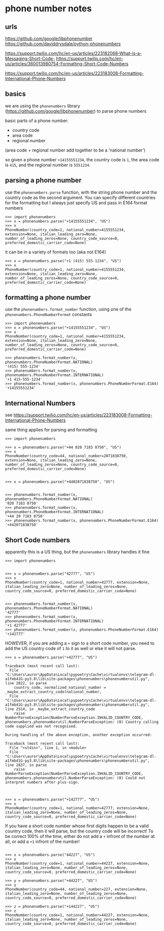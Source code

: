 # phone number notes

## urls

https://github.com/google/libphonenumber
https://github.com/daviddrysdale/python-phonenumbers

https://support.twilio.com/hc/en-us/articles/223182068-What-is-a-Messaging-Short-Code-
https://support.twilio.com/hc/en-us/articles/360013980754-Formatting-Short-Code-Numbers

https://support.twilio.com/hc/en-us/articles/223183008-Formatting-International-Phone-Numbers

## basics

we are using the `phonenumbers` library (https://github.com/google/libphonenumber) to parse phone numbers

basic parts of a phone number:

* country code
* area code
* regional number

(area code + regional number add together to be a 'national number')

so given a phone number `+14155551234`, the country code is `1`, the area code is `415`, and the regional number is `5551234`.

## parsing a phone number

use the `phonenumbers.parse` function, with the string phone number and the country code as the second argument. You can specify different countries for the formatting but I always just specify US and pass in E164 format numbers

```python3
>>> import phonenumbers
>>> x = phonenumbers.parse("+14155551234", "US")
>>> x
PhoneNumber(country_code=1, national_number=4155551234, extension=None, italian_leading_zero=None, number_of_leading_zeros=None, country_code_source=0, preferred_domestic_carrier_code=None)
```

it can be in a variety of formats too (aka not E164)

```python3
>>> x = phonenumbers.parse("+1 (415) 555-1234", "US")
>>> x
PhoneNumber(country_code=1, national_number=4155551234, extension=None, italian_leading_zero=None, number_of_leading_zeros=None, country_code_source=0, preferred_domestic_carrier_code=None)
```

## formatting a phone number

use the `phonenumbers.format_number` function, using one of the `phonenumbers.PhoneNumberFormat` constants

```python3
>>> import phonenumbers
>>> x = phonenumbers.parse("+14155551234", "US")
>>> x
PhoneNumber(country_code=1, national_number=4155551234, extension=None, italian_leading_zero=None, number_of_leading_zeros=None, country_code_source=0, preferred_domestic_carrier_code=None)

>>> phonenumbers.format_number(x, phonenumbers.PhoneNumberFormat.NATIONAL)
'(415) 555-1234'
>>> phonenumbers.format_number(x, phonenumbers.PhoneNumberFormat.INTERNATIONAL)
'+1 415-555-1234'
>>> phonenumbers.format_number(x, phonenumbers.PhoneNumberFormat.E164)
'+14155551234'
```

## International Numbers

see https://support.twilio.com/hc/en-us/articles/223183008-Formatting-International-Phone-Numbers

same thing applies for parsing and formatting

```python3
>>> import phonenumbers

>>> x = phonenumbers.parse("+44 020 7183 8750", "US")
>>> x
PhoneNumber(country_code=44, national_number=2071838750, extension=None, italian_leading_zero=None, number_of_leading_zeros=None, country_code_source=0, preferred_domestic_carrier_code=None)


>>> x = phonenumbers.parse("+4402071838750", "US")


>>> phonenumbers.format_number(x, phonenumbers.PhoneNumberFormat.NATIONAL)
'020 7183 8750'
>>> phonenumbers.format_number(x, phonenumbers.PhoneNumberFormat.INTERNATIONAL)
'+44 20 7183 8750'
>>> phonenumbers.format_number(x, phonenumbers.PhoneNumberFormat.E164)
'+442071838750'

```

## Short Code numbers

apparently this is a US thing, but the `phonenumbers` library handles it fine

```python3
>>> import phonenumbers


>>> x = phonenumbers.parse("42777", "US")
>>> x
PhoneNumber(country_code=1, national_number=42777, extension=None, italian_leading_zero=None, number_of_leading_zeros=None, country_code_source=0, preferred_domestic_carrier_code=None)


>>> phonenumbers.format_number(x, phonenumbers.PhoneNumberFormat.NATIONAL)
'42777'
>>> phonenumbers.format_number(x, phonenumbers.PhoneNumberFormat.INTERNATIONAL)
'+1 42777'
>>> phonenumbers.format_number(x, phonenumbers.PhoneNumberFormat.E164)
'+142777'

```

HOWEVER, if you are adding a `+` sign to a short code number, you need to add the US country code of `1` to it as
well or else it will not parse.
```python3
>>> x = phonenumbers.parse("+42777", "US")

Traceback (most recent call last):
  File "C:\Users\auror\AppData\Local\pypoetry\Cache\virtualenvs\telegram-dl-a1fmb41G-py3.8\lib\site-packages\phonenumbers\phonenumberutil.py", line 2822, in parse
    country_code, normalized_national_number = _maybe_extract_country_code(national_number,
  File "C:\Users\auror\AppData\Local\pypoetry\Cache\virtualenvs\telegram-dl-a1fmb41G-py3.8\lib\site-packages\phonenumbers\phonenumberutil.py", line 2514, in _maybe_extract_country_code
    raise NumberParseException(NumberParseException.INVALID_COUNTRY_CODE,
phonenumbers.phonenumberutil.NumberParseException: (0) Country calling code supplied was not recognised.

During handling of the above exception, another exception occurred:

Traceback (most recent call last):
  File "<stdin>", line 1, in <module>
  File "C:\Users\auror\AppData\Local\pypoetry\Cache\virtualenvs\telegram-dl-a1fmb41G-py3.8\lib\site-packages\phonenumbers\phonenumberutil.py", line 2837, in parse
    raise NumberParseException(NumberParseException.INVALID_COUNTRY_CODE,
phonenumbers.phonenumberutil.NumberParseException: (0) Could not interpret numbers after plus-sign.



>>> x = phonenumbers.parse("+142777", "US")
>>> x
PhoneNumber(country_code=1, national_number=42777, extension=None, italian_leading_zero=None, number_of_leading_zeros=None, country_code_source=0, preferred_domestic_carrier_code=None)

```


If you have a short code number whose first digits happen to be a valid country code, then it will parse, but the country code will be incorrect! To be correct 100% of the time, either do not add a `+` infront of the number at all, or add a `+1` infront of the number!

```python3

>>> x = phonenumbers.parse("44227", "US")
>>> x
PhoneNumber(country_code=1, national_number=44227, extension=None, italian_leading_zero=None, number_of_leading_zeros=None, country_code_source=0, preferred_domestic_carrier_code=None)

>>> y = phonenumbers.parse("+44227", "US")
>>> y
PhoneNumber(country_code=44, national_number=227, extension=None, italian_leading_zero=None, number_of_leading_zeros=None, country_code_source=0, preferred_domestic_carrier_code=None)

>>> z = phonenumbers.parse("+144227", "US")
>>> z
PhoneNumber(country_code=1, national_number=44227, extension=None, italian_leading_zero=None, number_of_leading_zeros=None, country_code_source=0, preferred_domestic_carrier_code=None)
```

